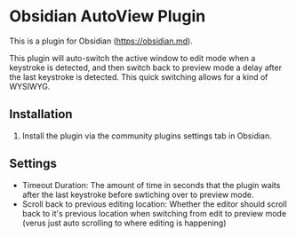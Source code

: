 # Obsidian AutoView Plugin

This is a plugin for Obsidian (https://obsidian.md).

This plugin will auto-switch the active window to edit mode when a keystroke is detected, and then switch back to preview mode a delay after the last keystroke is detected. This quick switching allows for a kind of WYSIWYG.

## Installation

1. Install the plugin via the community plugins settings tab in Obsidian.

## Settings

* Timeout Duration: The amount of time in seconds that the plugin waits after the last keystroke before swtiching over to preview mode.
* Scroll back to previous editing location: Whether the editor should scroll back to it's previous location when switching from edit to preview mode (verus just auto scrolling to where editing is happening)
